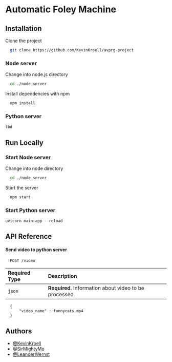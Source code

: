 
# Automatic Foley Machine
    
## Installation

Clone the project

```bash
  git clone https://github.com/KevinKroell/avprg-project
```

### Node server
Change into node.js directory
```bash
  cd ./node_server
```
Install dependencies with npm

```bash
  npm install
```

### Python server
```
tbd
```
## Run Locally

### Start Node server
Change into node directory
```bash
  cd ./node_server
```

Start the server

```bash
  npm start
```

### Start Python server
```
uvicorn main:app --reload
```

## API Reference

#### Send video to python server

```http
  POST /video
```

| Required Type | Description |
| :------------ | :---------- |
| `json`        | **Required**. Information about video to be processed. |

```
  {
      "video_name" : funnycats.mp4
  }
```
## Authors

- [@KevinKroell](https://github.com/KevinKroell)
- [@SirMightyMo](https://github.com/SirMightyMo)
- [@LeanderWernst](https://github.com/LeanderWernst)
